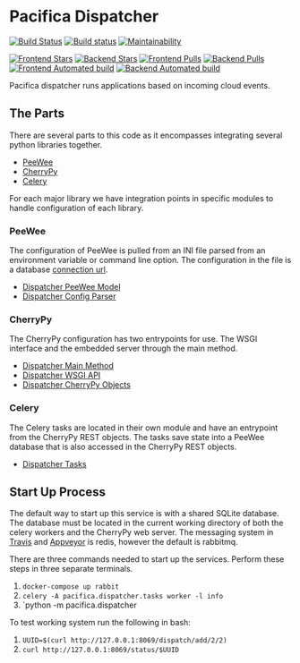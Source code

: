 # Pacifica Dispatcher
[![Build Status](https://travis-ci.org/pacifica/pacifica-dispatcher.svg?branch=master)](https://travis-ci.org/pacifica/pacifica-dispatcher)
[![Build status](https://ci.appveyor.com/api/projects/status/vjcs904285d1jexn?svg=true)](https://ci.appveyor.com/project/dmlb2000/pacifica-dispatcher)
[![Maintainability](https://api.codeclimate.com/v1/badges/b75312dc89c170cb4510/maintainability)](https://codeclimate.com/github/pacifica/pacifica-dispatcher/maintainability)

[![Frontend Stars](https://img.shields.io/docker/stars/pacifica/dispatcher-frontend.svg?maxAge=2592000)](https://cloud.docker.com/swarm/pacifica/repository/docker/pacifica/dispatcher-frontend/general)
[![Backend Stars](https://img.shields.io/docker/stars/pacifica/dispatcher-backend.svg?maxAge=2592000)](https://cloud.docker.com/swarm/pacifica/repository/docker/pacifica/dispatcher-backend/general)
[![Frontend Pulls](https://img.shields.io/docker/pulls/pacifica/dispatcher-frontend.svg?maxAge=2592000)](https://cloud.docker.com/swarm/pacifica/repository/docker/pacifica/dispatcher-frontend/general)
[![Backend Pulls](https://img.shields.io/docker/pulls/pacifica/dispatcher-backend.svg?maxAge=2592000)](https://cloud.docker.com/swarm/pacifica/repository/docker/pacifica/dispatcher-backend/general)
[![Frontend Automated build](https://img.shields.io/docker/automated/pacifica/dispatcher-frontend.svg?maxAge=2592000)](https://cloud.docker.com/swarm/pacifica/repository/docker/pacifica/dispatcher-frontend/builds)
[![Backend Automated build](https://img.shields.io/docker/automated/pacifica/dispatcher-backend.svg?maxAge=2592000)](https://cloud.docker.com/swarm/pacifica/repository/docker/pacifica/dispatcher-backend/builds)

Pacifica dispatcher runs applications based on incoming cloud events.

## The Parts

There are several parts to this code as it encompasses
integrating several python libraries together.

 * [PeeWee](http://docs.peewee-orm.com/en/latest/)
 * [CherryPy](https://cherrypy.org/)
 * [Celery](http://www.celeryproject.org/)

For each major library we have integration points in
specific modules to handle configuration of each library.

### PeeWee

The configuration of PeeWee is pulled from an INI file parsed
from an environment variable or command line option. The
configuration in the file is a database
[connection url](http://docs.peewee-orm.com/en/latest/peewee/database.html#connecting-using-a-database-url).

 * [Dispatcher PeeWee Model](pacifica/dispatcher/orm.py)
 * [Dispatcher Config Parser](pacifica/dispatcher/config.py)

### CherryPy

The CherryPy configuration has two entrypoints for use. The
WSGI interface and the embedded server through the main
method.

 * [Dispatcher Main Method](pacifica/dispatcher/__main__.py)
 * [Dispatcher WSGI API](pacifica/dispatcher/wsgi.py)
 * [Dispatcher CherryPy Objects](pacifica/dispatcher/rest.py)

### Celery

The Celery tasks are located in their own module and have
an entrypoint from the CherryPy REST objects. The tasks
save state into a PeeWee database that is also accessed
in the CherryPy REST objects.

 * [Dispatcher Tasks](pacifica/dispatcher/tasks.py)

## Start Up Process

The default way to start up this service is with a shared
SQLite database. The database must be located in the
current working directory of both the celery workers and
the CherryPy web server. The messaging system in
[Travis](.travis.yml) and [Appveyor](appveyor.yml) is
redis, however the default is rabbitmq.

There are three commands needed to start up the services.
Perform these steps in three separate terminals.

 1. `docker-compose up rabbit`
 2. `celery -A pacifica.dispatcher.tasks worker -l info`
 3. `python -m pacifica.dispatcher

To test working system run the following in bash:

 1. `UUID=$(curl http://127.0.0.1:8069/dispatch/add/2/2)`
 2. `curl http://127.0.0.1:8069/status/$UUID`
